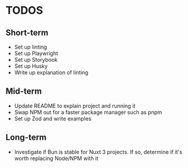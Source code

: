 # TODOS

## Short-term

- Set up linting
- Set up Playwright
- Set up Storybook
- Set up Husky
- Write up explanation of linting

## Mid-term

- Update README to explain project and running it
- Swap NPM out for a faster package manager such as pnpm
- Set up Zod and write examples

## Long-term

- Investigate if Bun is stable for Nuxt 3 projects. If so, determine if it's worth replacing Node/NPM with it
